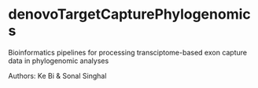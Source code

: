 denovoTargetCapturePhylogenomics
================================

Bioinformatics pipelines for processing transciptome-based exon capture data in phylogenomic analyses

Authors: Ke Bi & Sonal Singhal
